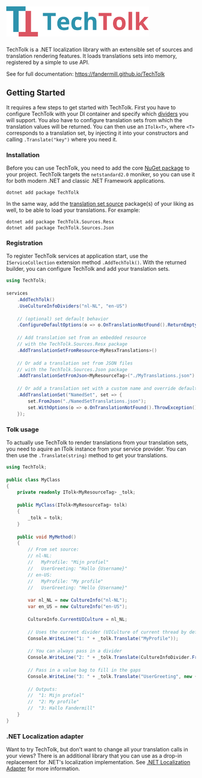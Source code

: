 
# <img src="./techtolk-logo.png" alt="TechTolk" height="80" />

TechTolk is a .NET localization library with an extensible set of sources and
translation rendering features. It loads translations sets into memory,
registered by a simple to use API.

See for full documentation: https://fandermill.github.io/TechTolk


## Getting Started

It requires a few steps to get started with TechTolk. First you have to
configure TechTolk with your DI container and specify which
[dividers](https://fandermill.github.io/TechTolk/pages/dividers.html) you will
support. You also have to configure translation sets from which the translation
values will be returned. You can then use an `ITolk<T>`, where `<T>` corresponds
to a translation set, by injecting it into your constructors and calling
`.Translate("key")` where you need it.

### Installation

Before you can use TechTolk, you need to add the core 
[NuGet package](https://www.nuget.org/packages/TechTolk) to your project.
TechTolk targets the `netstandard2.0` moniker, so you can use it for both modern
.NET and classic .NET Framework applications.

```
dotnet add package TechTolk
```

In the same way, add the 
[translation set source](https://fandermill.github.io/TechTolk/pages/sources/index.html)
package(s) of your liking as well, to be able to load your translations. For
example:

```
dotnet add package TechTolk.Sources.Resx
dotnet add package TechTolk.Sources.Json
```

### Registration

To register TechTolk services at application start, use the `IServiceCollection`
extension method `.AddTechTolk()`. With the returned builder, you can configure
TechTolk and add your translation sets.

```csharp
using TechTolk;

services
    .AddTechTolk()
    .UseCultureInfoDividers("nl-NL", "en-US")

    // (optional) set default behavior
    .ConfigureDefaultOptions(o => o.OnTranslationNotFound().ReturnEmptyString())

    // Add translation set from an embedded resource
    // with the TechTolk.Sources.Resx package
    .AddTranslationSetFromResource<MyResxTranslations>()

    // Or add a translation set from JSON files
    // with the TechTolk.Sources.Json package
    .AddTranslationSetFromJson<MyResourceTag>("./MyTranslations.json")

    // Or add a translation set with a custom name and override default behavior
    .AddTranslationSet("NamedSet", set => {
        set.FromJson("./NamedSetTranslations.json");
        set.WithOptions(o => o.OnTranslationNotFound().ThrowException());
    });
```

### Tolk usage

To actually use TechTolk to render translations from your translation sets, you
need to aquire an ITolk instance from your service provider. You can then use
the `.Translate(string)` method to get your translations.

```csharp
using TechTolk;

public class MyClass
{
    private readonly ITolk<MyResourceTag> _tolk;

    public MyClass(ITolk<MyResourceTag> tolk)
    {
        _tolk = tolk;
    }

    public void MyMethod()
    {
        // From set source:
        // nl-NL:
        //   MyProfile: "Mijn profiel"
        //   UserGreeting: "Hallo {Username}"
        // en-US:
        //   MyProfile: "My profile"
        //   UserGreeting: "Hello {Username}"

        var nl_NL = new CultureInfo("nl-NL");
        var en_US = new CultureInfo("en-US");

        CultureInfo.CurrentUICulture = nl_NL;

        // Uses the current divider (UICulture of current thread by default)
        Console.WriteLine("1: " + _tolk.Translate("MyProfile"));

        // You can always pass in a divider
        Console.WriteLine("2: " + _tolk.Translate(CultureInfoDivider.FromCulture(en_US), "MyProfile"));

        // Pass in a value bag to fill in the gaps
        Console.WriteLine("3: " + _tolk.Translate("UserGreeting", new { Username = "Fandermill"}));

        // Outputs:
        //  "1: Mijn profiel"
        //  "2: My profile"
        //  "3: Hallo Fandermill"
    }
}
```

### .NET Localization adapter

Want to try TechTolk, but don't want to change all your translation calls in
your views? There is an additional library that you can use as a drop-in
replacement for .NET's localization implementation. See 
[.NET Localization Adapter](https://fandermill.github.io/TechTolk/pages/net-localization-adapter.html)
for more information.